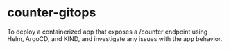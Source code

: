 # counter-gitops
To deploy a containerized app that exposes a /counter endpoint using Helm, ArgoCD, and KIND, and investigate any issues with the app behavior.
